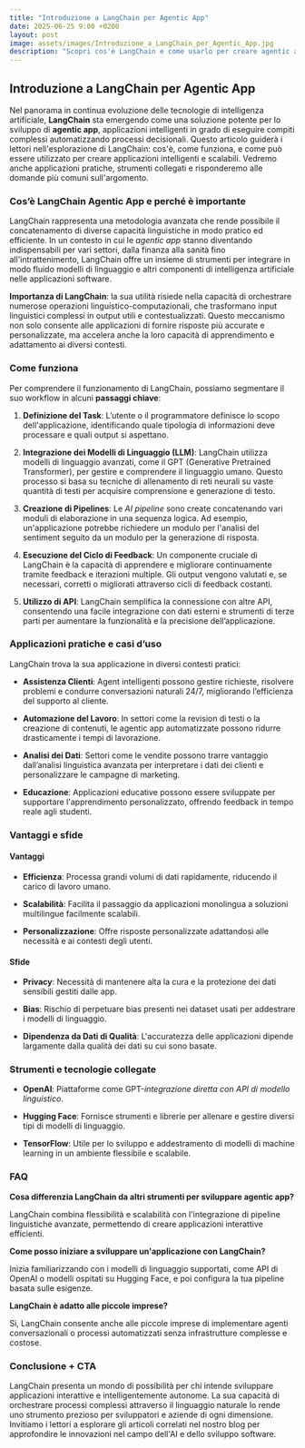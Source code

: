 ```yaml
---
title: "Introduzione a LangChain per Agentic App"
date: 2025-06-25 9:00 +0200
layout: post
image: assets/images/Introduzione_a_LangChain_per_Agentic_App.jpg
description: "Scopri cos'è LangChain e come usarlo per creare agentic app intelligenti e scalabili; una guida completa per chi vuole innovare con sviluppo AI."
---
```


## Introduzione a LangChain per Agentic App

Nel panorama in continua evoluzione delle tecnologie di intelligenza artificiale, **LangChain** sta emergendo come una soluzione potente per lo sviluppo di **agentic app**, applicazioni intelligenti in grado di eseguire compiti complessi automatizzando processi decisionali. Questo articolo guiderà i lettori nell'esplorazione di LangChain: cos'è, come funziona, e come può essere utilizzato per creare applicazioni intelligenti e scalabili. Vedremo anche applicazioni pratiche, strumenti collegati e risponderemo alle domande più comuni sull'argomento. 

### Cos’è LangChain Agentic App e perché è importante

LangChain rappresenta una metodologia avanzata che rende possibile il concatenamento di diverse capacità linguistiche in modo pratico ed efficiente. In un contesto in cui le *agentic app* stanno diventando indispensabili per vari settori, dalla finanza alla sanità fino all'intrattenimento, LangChain offre un insieme di strumenti per integrare in modo fluido modelli di linguaggio e altri componenti di intelligenza artificiale nelle applicazioni software.

**Importanza di LangChain**: la sua utilità risiede nella capacità di orchestrare numerose operazioni linguistico-computazionali, che trasformano input linguistici complessi in output utili e contestualizzati. Questo meccanismo non solo consente alle applicazioni di fornire risposte più accurate e personalizzate, ma accelera anche la loro capacità di apprendimento e adattamento ai diversi contesti.

### Come funziona

Per comprendere il funzionamento di LangChain, possiamo segmentare il suo workflow in alcuni **passaggi chiave**:

1. **Definizione del Task**: L’utente o il programmatore definisce lo scopo dell'applicazione, identificando quale tipologia di informazioni deve processare e quali output si aspettano.

2. **Integrazione dei Modelli di Linguaggio (LLM)**: LangChain utilizza modelli di linguaggio avanzati, come il GPT (Generative Pretrained Transformer), per gestire e comprendere il linguaggio umano. Questo processo si basa su tecniche di allenamento di reti neurali su vaste quantità di testi per acquisire comprensione e generazione di testo.

3. **Creazione di Pipelines**: Le *AI pipeline* sono create concatenando vari moduli di elaborazione in una sequenza logica. Ad esempio, un'applicazione potrebbe richiedere un modulo per l'analisi del sentiment seguito da un modulo per la generazione di risposta.

4. **Esecuzione del Ciclo di Feedback**: Un componente cruciale di LangChain è la capacità di apprendere e migliorare continuamente tramite feedback e iterazioni multiple. Gli output vengono valutati e, se necessari, corretti o migliorati attraverso cicli di feedback costanti.

5. **Utilizzo di API**: LangChain semplifica la connessione con altre API, consentendo una facile integrazione con dati esterni e strumenti di terze parti per aumentare la funzionalità e la precisione dell’applicazione.

### Applicazioni pratiche e casi d’uso

LangChain trova la sua applicazione in diversi contesti pratici:

- **Assistenza Clienti**: Agent intelligenti possono gestire richieste, risolvere problemi e condurre conversazioni naturali 24/7, migliorando l’efficienza del supporto al cliente.
  
- **Automazione del Lavoro**: In settori come la revision di testi o la creazione di contenuti, le agentic app automatizzate possono ridurre drasticamente i tempi di lavorazione.

- **Analisi dei Dati**: Settori come le vendite possono trarre vantaggio dall’analisi linguistica avanzata per interpretare i dati dei clienti e personalizzare le campagne di marketing.

- **Educazione**: Applicazioni educative possono essere sviluppate per supportare l'apprendimento personalizzato, offrendo feedback in tempo reale agli studenti.

### Vantaggi e sfide

#### Vantaggi

- **Efficienza**: Processa grandi volumi di dati rapidamente, riducendo il carico di lavoro umano.

- **Scalabilità**: Facilita il passaggio da applicazioni monolingua a soluzioni multilingue facilmente scalabili.

- **Personalizzazione**: Offre risposte personalizzate adattandosi alle necessità e ai contesti degli utenti.

#### Sfide

- **Privacy**: Necessità di mantenere alta la cura e la protezione dei dati sensibili gestiti dalle app.

- **Bias**: Rischio di perpetuare bias presenti nei dataset usati per addestrare i modelli di linguaggio.

- **Dipendenza da Dati di Qualità**: L'accuratezza delle applicazioni dipende largamente dalla qualità dei dati su cui sono basate.

### Strumenti e tecnologie collegate

- **OpenAI**: Piattaforme come GPT-*integrazione diretta con API di modello linguistico*.

- **Hugging Face**: Fornisce strumenti e librerie per allenare e gestire diversi tipi di modelli di linguaggio.

- **TensorFlow**: Utile per lo sviluppo e addestramento di modelli di machine learning in un ambiente flessibile e scalabile.

### FAQ

**Cosa differenzia LangChain da altri strumenti per sviluppare agentic app?**

LangChain combina flessibilità e scalabilità con l'integrazione di pipeline linguistiche avanzate, permettendo di creare applicazioni interattive efficienti.

**Come posso iniziare a sviluppare un'applicazione con LangChain?**

Inizia familiarizzando con i modelli di linguaggio supportati, come API di OpenAI o modelli ospitati su Hugging Face, e poi configura la tua pipeline basata sulle esigenze.

**LangChain è adatto alle piccole imprese?**

Sì, LangChain consente anche alle piccole imprese di implementare agenti conversazionali o processi automatizzati senza infrastrutture complesse e costose.

### Conclusione + CTA

LangChain presenta un mondo di possibilità per chi intende sviluppare applicazioni interattive e intelligentemente autonome. La sua capacità di orchestrare processi complessi attraverso il linguaggio naturale lo rende uno strumento prezioso per sviluppatori e aziende di ogni dimensione. Invitiamo i lettori a esplorare gli articoli correlati nel nostro blog per approfondire le innovazioni nel campo dell'AI e dello sviluppo software.
